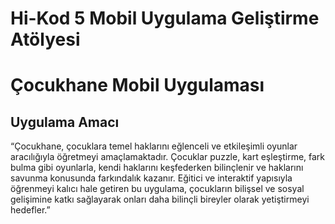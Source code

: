 
<h1> Hi-Kod 5 Mobil Uygulama Geliştirme Atölyesi </h1>
<h1> Çocukhane Mobil Uygulaması </h1>
<h2> Uygulama Amacı </h2>
<p>“Çocukhane, çocuklara temel haklarını eğlenceli ve etkileşimli oyunlar aracılığıyla öğretmeyi amaçlamaktadır. Çocuklar puzzle, kart eşleştirme, fark bulma gibi oyunlarla, kendi haklarını keşfederken bilinçlenir ve haklarını savunma konusunda farkındalık kazanır. Eğitici ve interaktif yapısıyla öğrenmeyi kalıcı hale getiren bu uygulama, çocukların bilişsel ve sosyal gelişimine katkı sağlayarak onları daha bilinçli bireyler olarak yetiştirmeyi hedefler.”</p>
